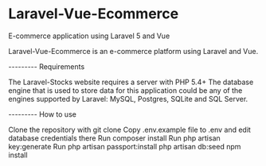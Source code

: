 # Laravel-Vue-Ecommerce
E-commerce application using Laravel 5 and Vue 

Laravel-Vue-Ecommerce is an e-commerce platform using Laravel and Vue.

--------- Requirements

The Laravel-Stocks website requires a server with PHP 5.4+ The database engine that is used to store data for this application could be any of the engines supported by Laravel: MySQL, Postgres, SQLite and SQL Server.

--------- How to use

Clone the repository with git clone
Copy .env.example file to .env and edit database credentials there
Run composer install
Run php artisan key:generate
Run php artisan passport:install
php artisan db:seed
npm install


